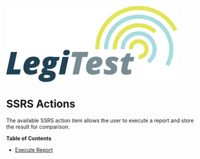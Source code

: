 ![](images/_LegiTestBanner.png)

# SSRS Actions



The available SSRS action item allows the user to execute a report and store the result for comparison.



**Table of Contents**

- [Execute Report](ExecuteReport.md)